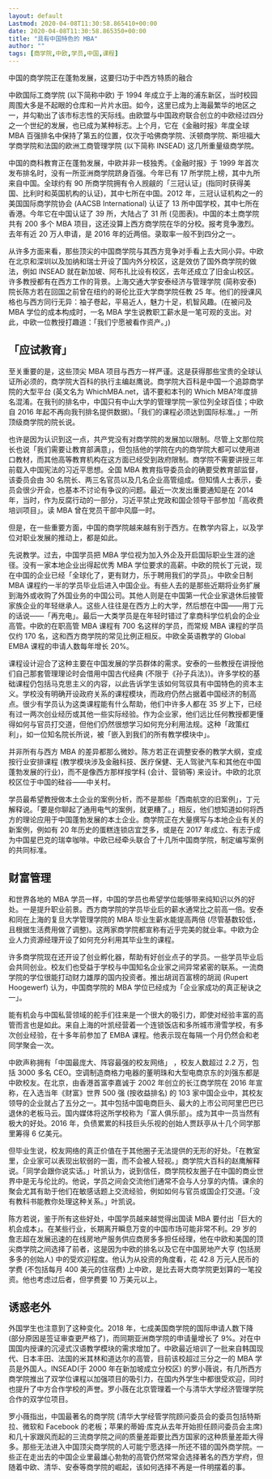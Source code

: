 ```yaml
---
layout: default
Lastmod: 2020-04-08T11:30:58.865410+00:00
date: 2020-04-08T11:30:58.865350+00:00
title: "具有中国特色的 MBA"
author: ""
tags: [商学院,中欧,学员,中国,课程]
---
```


中国的商学院正在蓬勃发展，这要归功于中西方特质的融合​​​

中欧国际工商学院 (以下简称中欧) 于 1994 年成立于上海的浦东新区，当时校园周围大多是不起眼的仓库和一片片水田。如今，这里已成为上海最繁华的地区之一，并勾勒出了该市标志性的天际线。由欧盟与中国政府联合创立的中欧经过四分之一个世纪的发展，也已成为某种标志。上个月，它在《金融时报》年度全球 MBA 百强排名中保持了第五的位置，仅次于哈佛商学院、沃顿商学院、斯坦福大学商学院和法国的欧洲工商管理学院 (以下简称 INSEAD) 这几所重量级商学院。

中国的商科教育正在蓬勃发展，中欧并非一枝独秀。《金融时报》于 1999 年首次发布排名时，没有一所亚洲商学院跻身百强。今年已有 17 所学院上榜，其中九所来自中国。全球约有 90 所商学院拥有令人觊觎的「三冠认证」(指同时获得美国、比利时和英国机构的认证)，其中七所在中国。2012 年，三冠认证机构之一的美国国际商学院协会 (AACSB International) 认证了 13 所中国学校，其中七所在香港。今年它在中国认证了 39 所，大陆占了 31 所 (见图表)。中国的本土商学院共有 200 多个 MBA 项目，这还没算上西方商学院在华的分校。报考竞争激烈。去年有近 20 万人申请，是 2016 年的近两倍。录取率一般不到四分之一。

从许多方面来看，那些顶尖的中国商学院与其西方竞争对手看上去大同小异。中欧在北京和深圳以及加纳和瑞士开设了国内外分校区，这是效仿了国外商学院的做法，例如 INSEAD 就在新加坡、阿布扎比设有校区，去年还成立了旧金山校区。许多教授都有在西方工作的背景。上海交通大学安泰经济与管理学院 (简称安泰) 院长陈方若在回国之前曾在纽约的哥伦比亚大学商学院任教 25 年。他们的授课风格也与西方同行无异：袖子卷起，平易近人，魅力十足，机智风趣。(在被问及 MBA 学位的成本构成时，一名 MBA 学生说教职工薪水是一笔可观的支出。对此，中欧一位教授打趣道：「我们宁愿被看作资产。」)

「应试教育」
------

至关重要的是，这些顶尖 MBA 项目与西方一样严谨。这是获得那些宝贵的全球认证所必须的，商学院大百科的执行主编赵鹰说。商学院大百科是中国一个追踪商学院的大型平台 (英文名为 WhichMBA.net，请不要和本刊的 Which MBA?年度排名混淆。在我刊的排名中，中国只有中山大学的管理学院一家位列全球百佳；中欧自 2016 年起不再向我刊排名提供数据)。「我们的课程必须达到国际标准。」一所顶级商学院的院长说。

也许是因为认识到这一点，共产党没有对商学院的发展加以限制。尽管上文那位院长也说「我们需要让教育部满意」，但包括他的学院在内的商学院大都可以使用进口教材，而其他高等教育机构在这方面已经受到政府限制。商学院不需要讲授三年前载入中国宪法的习近平思想。全国 MBA 教育指导委员会的确要受教育部监督，该委员会由 30 名院长、两三名官员以及几名企业高管组成。但知情人士表示，委员会很少开会，也基本不讨论有争议的问题。最近一次发出重要通知是在 2014 年，当时，作为反腐行动的一部分，习近平禁止党政和国企领导干部参加「高收费培训项目」。读 MBA 曾在党员干部中风靡一时。

但是，在一些重要方面，中国的商学院越来越有别于西方。在教学内容上，以及学位对职业发展的推动上，都是如此。

先说教学。过去，中国学员把 MBA 学位视为加入外企及开启国际职业生涯的途径。没有一家本地企业出得起优秀 MBA 学位要求的高薪。中欧的院长丁元说，现在中国的企业已经「全球化了，更有财力，乐于聘用我们的学员」。中欧全日制 MBA 课程约一半的学员毕业后进入中国企业。有些人去的是那些近期将业务扩展到海外或收购了外国业务的中国公司。其他人则是在中国第一代企业家退休后接管家族企业的年轻继承人。这些人往往是在西方上的大学，然后想在中国——用丁元的话说——「再充电」。最后一大类学员是在年轻时错过了拿商科学位机会的企业高管。中欧的在职高管 MBA 课程有 700 名这样的学员，而常规 MBA 课程的学员仅约 170 名，这和西方商学院的常见比例正相反。中欧全英语教学的 Global EMBA 课程的申请人数每年增长 20%。

课程设计迎合了这种主要在中国发展的学员群体的需求。安泰的一些教授在讲授他们自己那套管理理论时会借用中国古代经典 (不限于《孙子兵法》)。许多学校的基础课程仍包括马克思主义的内容，以此告诉学生该如何驾驭具有中国特色的资本主义。学校没有明确开设政府关系的课程模块，而政府仍然占据着中国经济的制高点。很少有学员认为这类课程能有什么帮助，他们中许多人都在 35 岁上下，已经有过一两次创业经历或其他一些实际经验。作为企业家，他们远比任何教授都更懂得如何与官员打交道，但他们仍然很想学习如何充分利用法规。这种「政策红利」，如一位知名院长所说，被「嵌入到我们的所有教学模块中」。

并非所有与西方 MBA 的差异都那么微妙。陈方若正在调整安泰的教学大纲，变成按行业安排课程 (教学模块涉及金融科技、医疗保健、无人驾驶汽车和其他在中国蓬勃发展的行业)，而不是像西方那样按学科 (会计、营销等) 来设计。中欧的北京校区位于中国的硅谷——中关村。

学员最希望教授做本土企业的案例分析，而不是那些「西南航空的旧案例」，丁元解释说。「要是你聊起了通用电气的案例，就更糟了。」相反，他们想知道如何将西方的理论应用于中国蓬勃发展的本土企业。商学院正在大量撰写与本地企业有关的新案例，例如有 20 年历史的蛋糕连锁店宜芝多，或是在 2017 年成立、有志于成为中国星巴克的瑞幸咖啡。中欧已经牵头联合了十几所中国商学院，制定编写案例的共同标准。

财富管理
----

和世界各地的 MBA 学员一样，中国的学员也希望学位能够带来纯知识以外的好处。一是提升职业前景。西方商学院的学员毕业后的薪水通常比之前高一倍。安泰和同在上海的复旦大学管理学院的 MBA 毕业生薪水能提高两倍 (尽管基数较低，且根据生活费用做了调整)。这两家商学院都宣称有近乎完美的就业率。中欧为企业人力资源经理开设了如何充分利用其毕业生的课程。

许多商学院现在还开设了创业孵化器，帮助有好创业点子的学员。一些学员毕业后会共同创业。校友们也受益于学校与中国知名企业家之间异常紧密的联系。一流商学院的学位很能打动财力雄厚的国内投资者。推出胡润百富榜的胡润 (Rupert Hoogewerf) 认为，中国商学院的 MBA 学位已经成为「企业家成功的真正秘诀之一」。

能有机会与中国私营领域的舵手们往来是一个很大的吸引力，即使对经验丰富的高管而言也是如此。来自上海的叶凯经营着一个连锁饭店和多所城市滑雪学校，有多次创业经验，在十多年前参加了 EMBA 课程。他表示现在每隔一个月仍然会和老同学聚会一次。

中欧声称拥有「中国最庞大、阵容最强的校友网络」 ，校友人数超过 2.2 万，包括 3000 多名 CEO。空调制造商格力电器的董明珠和大型电商京东的刘强东都是中欧校友。在北京，由香港首富李嘉诚于 2002 年创立的长江商学院在 2016 年宣称，在入选当年《财富》世界 500 强 (按收益排名) 的 103 家中国企业中，其校友领导的企业就占了五分之一。其中包括中国电商巨头、最大的上市公司阿里巴巴已退休的老板马云。国内媒体将这所学校称为「富人俱乐部」。成为其中一员当然有极大的好处。2016 年，负债累累的科技巨头乐视的创始人贾跃亭从十几个同学那里筹得 6 亿美元。

但毕业生说，校友网络的真正价值在于其他圈子无法提供的无形的好处。「在教室里，企业家可以表现出软弱的一面，而不会被人轻视。」商学院大百科的赵鹰解释说。「同学会跟你说实话。」叶凯认为，说到信任，商学院校友圈子在中国的商业世界中是无与伦比的。他说，学员之间会交流他们通常不会与人分享的内情。课余的聚会尤其有助于他们在敏感话题上交流经验，例如如何与官员或国企打交道。「没有教科书能教你处理这种关系。」叶凯说。

陈方若说，鉴于所有这些好处，中国学员越来越觉得出国读 MBA 要付出「巨大的机会成本」。在某些行业，长期离开瞬息万变的中国市场可能非常不利。29 岁的詹志超在发展迅速的在线房地产服务供应商房多多担任经理，他在中欧和美国的顶尖商学院之间选择了前者，这是因为中欧的排名以及它在中国房地产大亨 (包括房多多的创始人) 中的受欢迎程度。他认为从投资的角度看，花 42.8 万元人民币的学费 (不包括每月 400 美元的住宿费) 上中欧，是比去哥大商学院更划算的一笔投资。他也考虑过后者，但学费要 10 万美元以上。

诱惑老外
----

外国学生也注意到了这种变化。2018 年，七成美国商学院的国际申请人数下降 (部分原因是签证审查更严格了)，而同期亚洲商学院的申请量增长了 9%。对在中国国内授课的沉浸式汉语教学模块的需求增加了。中欧最近培训了一批来自韩国现代、日本丰田、法国的米其林和道达尔的高管，目前该校超过三分之一的 MBA 学员是外国人。INSEAD(于 2000 年在新加坡成立分校区) 的罗小薇说，有几所西方商学院推出了双学位课程以加强项目的吸引力，在国内外学生中都很受欢迎，同时也提升了中方合作学校的声誉。罗小薇在北京管理着一个与清华大学经济管理学院合作的双学位项目。

罗小薇指出，中国最著名的商学院 (清华大学经管学院顾问委员会的委员包括特斯拉、微软和 Facebook 的老板；苹果的蒂姆·库克从去年开始担任顾问委员会主席) 和几十家跟风而起的三流商学院之间的质量差距要比西方国家的这种质量差距大得多。那些无法进入中国顶尖商学院的人可能宁愿选择一所还不错的国外商学院。一些正在走出去的中国企业里最雄心勃勃的高管仍然常常会选择著名的西方学府，但随着中欧、清华、安泰等商学院的崛起，该如何选择不再是一件明摆着的事。

